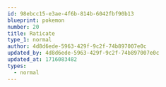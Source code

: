 ```yaml
---
id: 98ebcc15-e3ae-4f6b-814b-6042fbf90b13
blueprint: pokemon
number: 20
title: Raticate
type_1: normal
author: 4d8d6ede-5963-429f-9c2f-74b897007e0c
updated_by: 4d8d6ede-5963-429f-9c2f-74b897007e0c
updated_at: 1716083482
types:
  - normal
---
```

